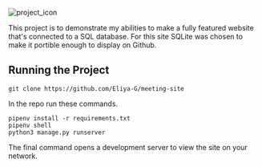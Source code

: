 ![project_icon](https://drive.google.com/uc?export=view&id=1S_0UNnQOd7p7J2pMK-W1q-tvIFyDbQaj)

This project is to demonstrate my abilities to make a fully featured website that's connected to a SQL database. For this site SQLite was chosen to make it portible enough to display on Github.

## Running the Project

```
git clone https://github.com/Eliya-G/meeting-site
```
In the repo run these commands.

```
pipenv install -r requirements.txt
pipenv shell
python3 manage.py runserver
```
The final command opens a development server to view the site on your network.
